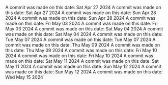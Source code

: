A commit was made on this date: Sat Apr 27 2024
A commit was made on this date: Sat Apr 27 2024
A commit was made on this date: Sun Apr 28 2024
A commit was made on this date: Sun Apr 28 2024
A commit was made on this date: Fri May 03 2024
A commit was made on this date: Fri May 03 2024
A commit was made on this date: Sat May 04 2024
A commit was made on this date: Sat May 04 2024
A commit was made on this date: Tue May 07 2024
A commit was made on this date: Tue May 07 2024
A commit was made on this date: Thu May 09 2024
A commit was made on this date: Thu May 09 2024
A commit was made on this date: Fri May 10 2024
A commit was made on this date: Fri May 10 2024
A commit was made on this date: Sat May 11 2024
A commit was made on this date: Sat May 11 2024
A commit was made on this date: Sun May 12 2024
A commit was made on this date: Sun May 12 2024
A commit was made on this date: Wed May 15 2024
